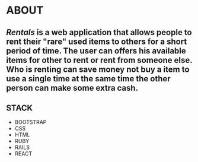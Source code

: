 

# ABOUT

## **_Rentals_** is a web application that allows people to rent their "rare" used items to others for a short period of time. The user can offers his available items for other to rent or rent from someone else. Who is renting can save money not buy a item to use a single time at the same time the other person can make some extra cash.

## STACK

* BOOTSTRAP
* CSS
* HTML
* RUBY
* RAILS
* REACT
